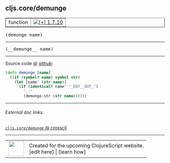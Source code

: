 ## cljs.core/demunge



 <table border="1">
<tr>
<td>function</td>
<td><a href="https://github.com/cljsinfo/cljs-api-docs/tree/1.7.10"><img valign="middle" alt="[+] 1.7.10" title="Added in 1.7.10" src="https://img.shields.io/badge/+-1.7.10-lightgrey.svg"></a> </td>
</tr>
</table>

<samp>(demunge name)</samp><br>

---

 <samp>
(__demunge__ name)<br>
</samp>

---







Source code @ [github]():

```clj
(defn demunge [name]
  ((if (symbol? name) symbol str)
    (let [name' (str name)]
      (if (identical? name' "_DOT__DOT_")
        ".."
        (demunge-str (str name))))))
```

<!--
Repo - tag - source tree - lines:

 <pre>

</pre>

-->

---



###### External doc links:

[`cljs.core/demunge` @ crossclj](http://crossclj.info/fun/cljs.core.cljs/demunge.html)<br>

---

 <table>
<tr><td>
<img valign="middle" align="right" width="48px" src="http://i.imgur.com/Hi20huC.png">
</td><td>
Created for the upcoming ClojureScript website.<br>
[edit here] | [learn how]
</td></tr></table>

[edit here]:https://github.com/cljsinfo/cljs-api-docs/blob/master/cljsdoc/cljs.core/demunge.cljsdoc
[learn how]:https://github.com/cljsinfo/cljs-api-docs/wiki/cljsdoc-files

<!--

This information was too distracting to show to readers, but I'll leave it
commented here since it is helpful to:

- pretty-print the data used to generate this document
- and show how to retrieve that data



The API data for this symbol:

```clj
{:ns "cljs.core",
 :name "demunge",
 :signature ["[name]"],
 :name-encode "demunge",
 :history [["+" "1.7.10"]],
 :type "function",
 :full-name-encode "cljs.core/demunge",
 :source {:code "(defn demunge [name]\n  ((if (symbol? name) symbol str)\n    (let [name' (str name)]\n      (if (identical? name' \"_DOT__DOT_\")\n        \"..\"\n        (demunge-str (str name))))))",
          :title "Source code",
          :repo "clojurescript",
          :tag "r1.8.40",
          :filename "src/main/cljs/cljs/core.cljs",
          :lines [10343 10348],
          :url "https://github.com/clojure/clojurescript/blob/r1.8.40/src/main/cljs/cljs/core.cljs#L10343-L10348"},
 :usage ["(demunge name)"],
 :full-name "cljs.core/demunge",
 :cljsdoc-url "https://github.com/cljsinfo/cljs-api-docs/blob/master/cljsdoc/cljs.core/demunge.cljsdoc"}

```

Retrieve the API data for this symbol:

```clj
;; from Clojure REPL
(require '[clojure.edn :as edn])
(-> (slurp "https://raw.githubusercontent.com/cljsinfo/cljs-api-docs/catalog/cljs-api.edn")
    (edn/read-string)
    (get-in [:symbols "cljs.core/demunge"]))
```

-->
